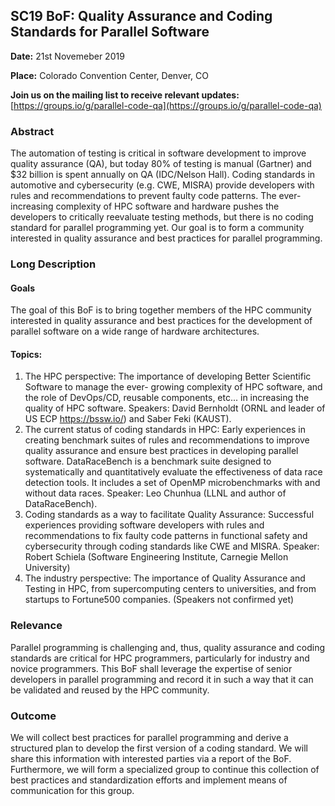 ## SC19 BoF: Quality Assurance and Coding Standards for Parallel Software

**Date:** 21st Novemeber 2019

**Place:** Colorado Convention Center, Denver, CO

**Join us on the mailing list to receive relevant updates:**
[https://groups.io/g/parallel-code-qa](https://groups.io/g/parallel-code-qa)

### Abstract
The automation of testing is critical in software development to improve quality assurance (QA), but today 80% of testing is manual (Gartner) and $32 billion is spent annually on QA (IDC/Nelson Hall). Coding standards in automotive and cybersecurity (e.g. CWE, MISRA) provide developers with rules and recommendations to prevent faulty code patterns. The ever-increasing complexity of HPC software and hardware pushes the developers to critically reevaluate testing methods, but there is no coding standard for parallel programming yet. Our goal is to form a community interested in quality assurance and best practices for parallel programming.

### Long Description

#### Goals
The goal of this BoF is to bring together members of the HPC community interested in quality assurance and best practices for the development of parallel software on a wide range of hardware architectures.

#### Topics:
1. The HPC perspective: The importance of developing Better Scientific Software to manage the ever- growing complexity of HPC software, and the role of DevOps/CD, reusable components, etc... in increasing the quality of HPC software. Speakers: David Bernholdt (ORNL and leader of US ECP https://bssw.io/) and Saber Feki (KAUST).
2. The current status of coding standards in HPC: Early experiences in creating benchmark suites of rules and recommendations to improve quality assurance and ensure best practices in developing parallel software. DataRaceBench is a benchmark suite designed to systematically and quantitatively evaluate the effectiveness of data race detection tools. It includes a set of OpenMP microbenchmarks with and without data races. Speaker: Leo Chunhua (LLNL and author of DataRaceBench).
3. Coding standards as a way to facilitate Quality Assurance: Successful experiences providing software developers with rules and recommendations to fix faulty code patterns in functional safety and cybersecurity through coding standards like CWE and MISRA. Speaker: Robert Schiela (Software Engineering Institute, Carnegie Mellon University)
4. The industry perspective: The importance of Quality Assurance and Testing in HPC, from supercomputing centers to universities, and from startups to Fortune500 companies. (Speakers not confirmed yet)

### Relevance
Parallel programming is challenging and, thus, quality assurance and coding standards are
critical for HPC programmers, particularly for industry and novice programmers. This BoF shall leverage the expertise of senior developers in parallel programming and record it in such a way that it can be validated and reused by the HPC community.

### Outcome
We will collect best practices for parallel programming and derive a structured plan to develop
the first version of a coding standard. We will share this information with interested parties via a report of the BoF. Furthermore, we will form a specialized group to continue this collection of best practices and standardization efforts and implement means of communication for this group.

